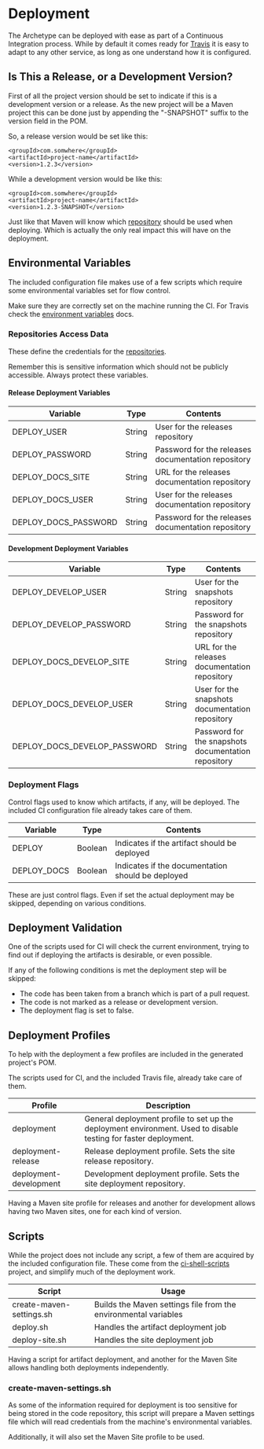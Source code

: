 # Deployment

The Archetype can be deployed with ease as part of a Continuous Integration process. While by default it comes ready for [Travis][travis-section] it is easy to adapt to any other service, as long as one understand how it is configured.

## Is This a Release, or a Development Version?

First of all the project version should be set to indicate if this is a development version or a release. As the new project will be a Maven project this can be done just by appending the "-SNAPSHOT" suffix to the version field in the POM.

So, a release version would be set like this:

```
<groupId>com.somwhere</groupId>
<artifactId>project-name</artifactId>
<version>1.2.3</version>
```

While a development version would be like this:

```
<groupId>com.somwhere</groupId>
<artifactId>project-name</artifactId>
<version>1.2.3-SNAPSHOT</version>
```

Just like that Maven will know which [repository][repositories] should be used when deploying. Which is actually the only real impact this will have on the deployment.

## Environmental Variables

The included configuration file makes use of a few scripts which require some environmental variables set for flow control.

Make sure they are correctly set on the machine running the CI. For Travis check the [environment variables][travis-env] docs.

### Repositories Access Data

These define the credentials for the [repositories][repositories].

Remember this is sensitive information which should not be publicly accessible. Always protect these variables.

#### Release Deployment Variables

|Variable|Type|Contents|
|---|---|---|
|DEPLOY\_USER|String|User for the releases repository|
|DEPLOY\_PASSWORD|String|Password for the releases documentation repository|
|DEPLOY\_DOCS\_SITE|String|URL for the releases documentation repository|
|DEPLOY\_DOCS\_USER|String|User for the releases documentation repository|
|DEPLOY\_DOCS\_PASSWORD|String|Password for the releases documentation repository|

#### Development Deployment Variables

|Variable|Type|Contents|
|---|---|---|
|DEPLOY\_DEVELOP\_USER|String|User for the snapshots repository|
|DEPLOY\_DEVELOP\_PASSWORD|String|Password for the snapshots repository|
|DEPLOY\_DOCS\_DEVELOP\_SITE|String|URL for the releases documentation repository|
|DEPLOY\_DOCS\_DEVELOP\_USER|String|User for the snapshots documentation repository|
|DEPLOY\_DOCS\_DEVELOP\_PASSWORD|String|Password for the snapshots documentation repository|

### Deployment Flags

Control flags used to know which artifacts, if any, will be deployed. The included CI configuration file already takes care of them.

|Variable|Type|Contents|
|---|---|---|
|DEPLOY|Boolean|Indicates if the artifact should be deployed|
|DEPLOY\_DOCS|Boolean|Indicates if the documentation should be deployed|

These are just control flags. Even if set the actual deployment may be skipped, depending on various conditions.

## Deployment Validation

One of the scripts used for CI will check the current environment, trying to find out if deploying the artifacts is desirable, or even possible.

If any of the following conditions is met the deployment step will be skipped:

- The code has been taken from a branch which is part of a pull request.
- The code is not marked as a release or development version.
- The deployment flag is set to false.

## Deployment Profiles

To help with the deployment a few profiles are included in the generated project's POM.

The scripts used for CI, and the included Travis file, already take care of them.

|Profile|Description|
|---|---|
|deployment|General deployment profile to set up the deployment environment. Used to disable testing for faster deployment.|
|deployment-release|Release deployment profile. Sets the site release repository.|
|deployment-development|Development deployment profile. Sets the site deployment repository.|

Having a Maven site profile for releases and another for development allows having two Maven sites, one for each kind of version.

## Scripts

While the project does not include any script, a few of them are acquired by the included configuration file. These come from the [ci-shell-scripts][ci-shell-scripts] project, and simplify much of the deployment work.

|Script|Usage|
|---|---|
|create-maven-settings.sh|Builds the Maven settings file from the environmental variables|
|deploy.sh|Handles the artifact deployment job|
|deploy-site.sh|Handles the site deployment job|

Having a script for artifact deployment, and another for the Maven Site allows handling both deployments independently.

### create-maven-settings.sh

As some of the information required for deployment is too sensitive for being stored in the code repository, this script will prepare a Maven settings file which will read credentials from the machine's environmental variables.

Additionally, it will also set the Maven Site profile to be used.

[repositories]: ./repositories.html

[repositories]: ./repositories.html

[travis-section]: ./travis.html

[travis-env]: https://docs.travis-ci.com/user/environment-variables/

[ci-shell-scripts]: https://github.com/Bernardo-MG/ci-shell-scripts
